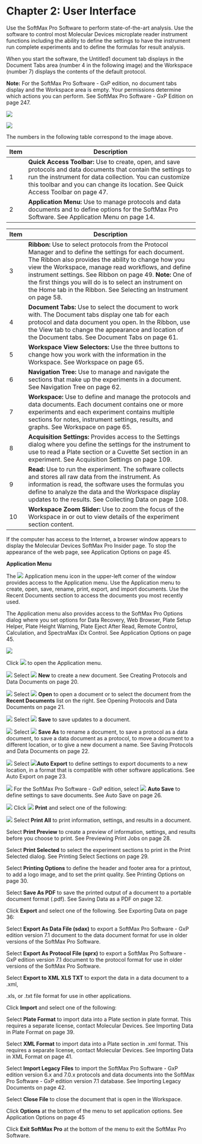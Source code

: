 # Chapter 2: User Interface

Use the SoftMax Pro Software to perform state-of-the-art analysis. Use the software to control most Molecular Devices microplate reader instrument functions including the ability to define the settings to have the instrument run complete experiments and to define the formulas for result analysis.

When you start the software, the Untitled1 document tab displays in the Document Tabs area (number 4 in the following image) and the Workspace (number 7) displays the contents of the default protocol.

**Note:** For the SoftMax Pro Software - GxP edition, no document tabs display and the Workspace area is empty. Your permissions determine which actions you can perform. See SoftMax Pro Software - GxP Edition on page 247.

![](<../../../.gitbook/assets/1 (9) (1).png>)

![](<../../../.gitbook/assets/2 (7).jpeg>)

The numbers in the following table correspond to the image above.

| **Item** | **Description**                                                                                                                                                                                                                                                |
| -------- | -------------------------------------------------------------------------------------------------------------------------------------------------------------------------------------------------------------------------------------------------------------- |
| 1        | **Quick Access Toolbar:** Use to create, open, and save protocols and data documents that contain the settings to run the instrument for data collection. You can customize this toolbar and you can change its location. See Quick Access Toolbar on page 47. |
| 2        | **Application Menu:** Use to manage protocols and data documents and to define options for the SoftMax Pro Software. See Application Menu on page 14.                                                                                                          |

| **Item** | **Description**                                                                                                                                                                                                                                                                                                                                                                                                      |
| -------- | -------------------------------------------------------------------------------------------------------------------------------------------------------------------------------------------------------------------------------------------------------------------------------------------------------------------------------------------------------------------------------------------------------------------- |
| 3        | **Ribbon:** Use to select protocols from the Protocol Manager and to define the settings for each document. The Ribbon also provides the ability to change how you view the Workspace, manage read workflows, and define instrument settings. See Ribbon on page 49. **Note:** One of the first things you will do is to select an instrument on the Home tab in the Ribbon. See Selecting an Instrument on page 58. |
| 4        | **Document Tabs:** Use to select the document to work with. The Document tabs display one tab for each protocol and data document you open. In the Ribbon, use the View tab to change the appearance and location of the Document tabs. See Document Tabs on page 61.                                                                                                                                                |
| 5        | **Workspace View Selectors:** Use the three buttons to change how you work with the information in the Workspace. See Workspace on page 65.                                                                                                                                                                                                                                                                          |
| 6        | **Navigation Tree:** Use to manage and navigate the sections that make up the experiments in a document. See Navigation Tree on page 62.                                                                                                                                                                                                                                                                             |
| 7        | **Workspace:** Use to define and manage the protocols and data documents. Each document contains one or more experiments and each experiment contains multiple sections for notes, instrument settings, results, and graphs. See Workspace on page 65.                                                                                                                                                               |
| 8        | **Acquisition Settings:** Provides access to the Settings dialog where you define the settings for the instrument to use to read a Plate section or a Cuvette Set section in an experiment. See Acquisition Settings on page 109.                                                                                                                                                                                    |
| 9        | **Read:** Use to run the experiment. The software collects and stores all raw data from the instrument. As information is read, the software uses the formulas you define to analyze the data and the Workspace display updates to the results. See Collecting Data on page 108.                                                                                                                                     |
| 10       | **Workspace Zoom Slider:** Use to zoom the focus of the Workspace in or out to view details of the experiment section content.                                                                                                                                                                                                                                                                                       |

If the computer has access to the Internet, a browser window appears to display the Molecular Devices SoftMax Pro Insider page. To stop the appearance of the web page, see Application Options on page 45.

**Application Menu**

The ![](<../../../.gitbook/assets/3 (4).jpeg>) Application menu icon in the upper-left corner of the window provides access to the Application menu. Use the Application menu to create, open, save, rename, print, export, and import documents. Use the Recent Documents section to access the documents you most recently used.

The Application menu also provides access to the SoftMax Pro Options dialog where you set options for Data Recovery, Web Browser, Plate Setup Helper, Plate Height Warning, Plate Eject After Read, Remote Control, Calculation, and SpectraMax iDx Control. See Application Options on page 45.

![](<../../../.gitbook/assets/4 (2) (1).jpeg>)

Click ![](<../../../.gitbook/assets/5 (3).jpeg>) to open the Application menu.

![](<../../../.gitbook/assets/6 (8) (1).png>) Select ![](<../../../.gitbook/assets/7 (8) (1).png>) **New** to create a new document. See Creating Protocols and Data Documents on page 20.

![](<../../../.gitbook/assets/8 (7) (1).png>) Select ![](<../../../.gitbook/assets/9 (2).jpeg>) **Open** to open a document or to select the document from the **Recent Documents** list on the right. See Opening Protocols and Data Documents on page 21.

![](<../../../.gitbook/assets/10 (5) (1).png>) Select ![](<../../../.gitbook/assets/11 (4).jpeg>) **Save** to save updates to a document.

![](<../../../.gitbook/assets/12 (7) (1).png>) Select ![](<../../../.gitbook/assets/13 (2) (1).jpeg>) **Save As** to rename a document, to save a protocol as a data document, to save a data document as a protocol, to move a document to a different location, or to give a new document a name. See Saving Protocols and Data Documents on page 22.

![](<../../../.gitbook/assets/14 (5) (1).png>) Select ![](<../../../.gitbook/assets/15 (4).jpeg>)**Auto Export** to define settings to export documents to a new location, in a format that is compatible with other software applications. See Auto Export on page 23.

![](<../../../.gitbook/assets/16 (5) (1).png>) For the SoftMax Pro Software - GxP edition, select ![](<../../../.gitbook/assets/17 (1) (1).jpeg>) **Auto Save** to define settings to save documents. See Auto Save on page 26.

![](<../../../.gitbook/assets/18 (3) (1).png>) Click ![](<../../../.gitbook/assets/19 (2).jpeg>) **Print** and select one of the following:

![](<../../../.gitbook/assets/20 (3) (1).png>) Select  **Print All** to print information, settings, and results in a document.

&#x20;Select  **Print Preview** to create a preview of information, settings, and results before you choose to print. See Previewing Print Jobs on page 28.

&#x20;Select  **Print Selected** to select the experiment sections to print in the Print Selected dialog. See Printing Select Sections on page 29.

&#x20;Select  **Printing Options** to define the header and footer area for a printout, to add a logo image, and to set the print quality. See Printing Options on page 30.

&#x20;Select  **Save As PDF** to save the printed output of a document to a portable document format (.pdf). See Saving Data as a PDF on page 32.

&#x20;Click  **Export** and select one of the following. See Exporting Data on page 36:

&#x20;Select  **Export As Data File (sdax)** to export a SoftMax Pro Software - GxP edition version 7.1 document to the data document format for use in older versions of the SoftMax Pro Software.

&#x20;Select  **Export As Protocol File (sprx)** to export a SoftMax Pro Software - GxP edition version 7.1 document to the protocol format for use in older versions of the SoftMax Pro Software.

&#x20;Select  **Export to XML XLS TXT** to export the data in a data document to a .xml,

.xls, or .txt file format for use in other applications.

&#x20;Click  **Import** and select one of the following:

&#x20;Select  **Plate Format** to import data into a Plate section in plate format. This requires a separate license, contact Molecular Devices. See Importing Data in Plate Format on page 39.

&#x20;Select  **XML Format** to import data into a Plate section in .xml format. This requires a separate license, contact Molecular Devices. See Importing Data in XML Format on page 41.

&#x20;Select  **Import Legacy Files** to import the SoftMax Pro Software - GxP edition version 6.x and 7.0.x protocols and data documents into the SoftMax Pro Software - GxP edition version 7.1 database. See Importing Legacy Documents on page 42.

&#x20;Select  **Close File** to close the document that is open in the Workspace.

&#x20;Click **Options** at the bottom of the menu to set application options. See Application Options on page 45

&#x20;Click **Exit SoftMax Pro** at the bottom of the menu to exit the SoftMax Pro Software.

